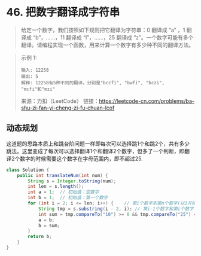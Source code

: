 # 46. 把数字翻译成字符串

> 给定一个数字，我们按照如下规则把它翻译为字符串：0 翻译成 “a” ，1 翻译成 “b”，……，11 翻译成 “l”，……，25 翻译成 “z”。一个数字可能有多个翻译。请编程实现一个函数，用来计算一个数字有多少种不同的翻译方法。

> 示例 1:
> ```
> 输入: 12258
> 输出: 5
> 解释: 12258有5种不同的翻译，分别是"bccfi", "bwfi", "bczi", "mcfi"和"mzi"
> ```
> 来源：力扣（LeetCode）
> 链接：https://leetcode-cn.com/problems/ba-shu-zi-fan-yi-cheng-zi-fu-chuan-lcof

## 动态规划

这道题的思路本质上和跳台阶问题一样即每次可以选择跳1个和跳2个，共有多少跳法。这里变成了每次可以选择翻译1个和翻译2个数字，但多了一个判断，即翻译2个数字的时候需要这个数字在字母范围内，即不超过25.



```java
class Solution {
    public int translateNum(int num) {
        String s = Integer.toString(num);
        int len = s.length();
        int a = 1;  // 初始值：空数字
        int b = 1;  // 初始值：第一个数字
        for (int i = 2; i <= len; i++) {    // 第i个数字到第n个数字(以1开始)
            String tmp = s.substring(i - 2, i); // 第i-1个数字和第i个数字（下标+1）
            int sum = tmp.compareTo("10") >= 0 && tmp.compareTo("25") <= 0 ? a + b : b;
            a = b;
            b = sum;
        }
        return b;
    }   
}
```